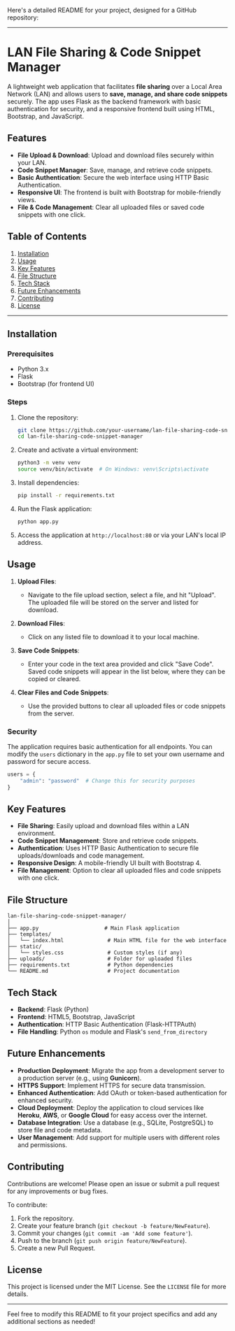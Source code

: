 Here's a detailed README for your project, designed for a GitHub repository:

---

# LAN File Sharing & Code Snippet Manager

A lightweight web application that facilitates **file sharing** over a Local Area Network (LAN) and allows users to **save, manage, and share code snippets** securely. The app uses Flask as the backend framework with basic authentication for security, and a responsive frontend built using HTML, Bootstrap, and JavaScript.

## Features

- **File Upload & Download**: Upload and download files securely within your LAN.
- **Code Snippet Manager**: Save, manage, and retrieve code snippets.
- **Basic Authentication**: Secure the web interface using HTTP Basic Authentication.
- **Responsive UI**: The frontend is built with Bootstrap for mobile-friendly views.
- **File & Code Management**: Clear all uploaded files or saved code snippets with one click.

## Table of Contents

1. [Installation](#installation)
2. [Usage](#usage)
3. [Key Features](#key-features)
4. [File Structure](#file-structure)
5. [Tech Stack](#tech-stack)
6. [Future Enhancements](#future-enhancements)
7. [Contributing](#contributing)
8. [License](#license)

---

## Installation

### Prerequisites

- Python 3.x
- Flask
- Bootstrap (for frontend UI)

### Steps

1. Clone the repository:
    ```bash
    git clone https://github.com/your-username/lan-file-sharing-code-snippet-manager.git
    cd lan-file-sharing-code-snippet-manager
    ```

2. Create and activate a virtual environment:
    ```bash
    python3 -m venv venv
    source venv/bin/activate  # On Windows: venv\Scripts\activate
    ```

3. Install dependencies:
    ```bash
    pip install -r requirements.txt
    ```

4. Run the Flask application:
    ```bash
    python app.py
    ```

5. Access the application at `http://localhost:80` or via your LAN's local IP address.

## Usage

1. **Upload Files**:
   - Navigate to the file upload section, select a file, and hit "Upload". The uploaded file will be stored on the server and listed for download.
   
2. **Download Files**:
   - Click on any listed file to download it to your local machine.

3. **Save Code Snippets**:
   - Enter your code in the text area provided and click "Save Code". Saved code snippets will appear in the list below, where they can be copied or cleared.

4. **Clear Files and Code Snippets**:
   - Use the provided buttons to clear all uploaded files or code snippets from the server.

### Security

The application requires basic authentication for all endpoints. You can modify the `users` dictionary in the `app.py` file to set your own username and password for secure access.

```python
users = {
    "admin": "password"  # Change this for security purposes
}
```

## Key Features

- **File Sharing**: Easily upload and download files within a LAN environment.
- **Code Snippet Management**: Store and retrieve code snippets.
- **Authentication**: Uses HTTP Basic Authentication to secure file uploads/downloads and code management.
- **Responsive Design**: A mobile-friendly UI built with Bootstrap 4.
- **File Management**: Option to clear all uploaded files and code snippets with one click.

## File Structure

```
lan-file-sharing-code-snippet-manager/
│
├── app.py                     # Main Flask application
├── templates/
│   └── index.html              # Main HTML file for the web interface
├── static/
│   └── styles.css              # Custom styles (if any)
├── uploads/                    # Folder for uploaded files
├── requirements.txt            # Python dependencies
└── README.md                   # Project documentation
```

## Tech Stack

- **Backend**: Flask (Python)
- **Frontend**: HTML5, Bootstrap, JavaScript
- **Authentication**: HTTP Basic Authentication (Flask-HTTPAuth)
- **File Handling**: Python `os` module and Flask's `send_from_directory`

## Future Enhancements

- **Production Deployment**: Migrate the app from a development server to a production server (e.g., using **Gunicorn**).
- **HTTPS Support**: Implement HTTPS for secure data transmission.
- **Enhanced Authentication**: Add OAuth or token-based authentication for enhanced security.
- **Cloud Deployment**: Deploy the application to cloud services like **Heroku**, **AWS**, or **Google Cloud** for easy access over the internet.
- **Database Integration**: Use a database (e.g., SQLite, PostgreSQL) to store file and code metadata.
- **User Management**: Add support for multiple users with different roles and permissions.

## Contributing

Contributions are welcome! Please open an issue or submit a pull request for any improvements or bug fixes.

To contribute:
1. Fork the repository.
2. Create your feature branch (`git checkout -b feature/NewFeature`).
3. Commit your changes (`git commit -am 'Add some feature'`).
4. Push to the branch (`git push origin feature/NewFeature`).
5. Create a new Pull Request.

## License

This project is licensed under the MIT License. See the `LICENSE` file for more details.

---

Feel free to modify this README to fit your project specifics and add any additional sections as needed!

